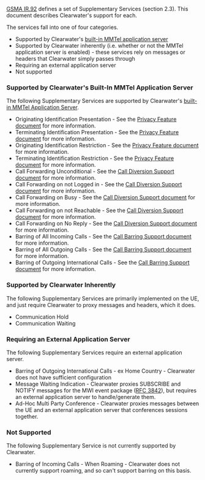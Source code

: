 [GSMA IR.92](http://www.gsma.com/newsroom/wp-content/uploads/2013/04/IR.92-v7.0.pdf) defines a set of Supplementary Services (section 2.3).  This document describes Clearwater's support for each.

The services fall into one of four categories.

*   Supported by Clearwater's [built-in MMTel application server](Application-Server-Guide#the-built-in-mmtel-application-server)
*   Supported by Clearwater inherently (i.e. whether or not the MMTel application server is enabled) - these services rely on messages or headers that Clearwater simply passes through
*   Requiring an external application server
*   Not supported

### Supported by Clearwater's Built-In MMTel Application Server

The following Supplementary Services are supported by Clearwater's [built-in MMTel Application Server](Application-Server-Guide#the-built-in-mmtel-application-server).

*   Originating Identification Presentation - See the [Privacy Feature document](Clearwater-Privacy-Feature) for more information.
*   Terminating Identification Presentation - See the [Privacy Feature document](Clearwater-Privacy-Feature) for more information.
*   Originating Identification Restriction - See the [Privacy Feature document](Clearwater-Privacy-Feature) for more information.
*   Terminating Identification Restriction - See the [Privacy Feature document](Clearwater-Privacy-Feature) for more information.
*   Call Forwarding Unconditional - See the [Call Diversion Support document](Clearwater-Call-Diversion-Support) for more information.
*   Call Forwarding on not Logged in - See the [Call Diversion Support document](Clearwater-Call-Diversion-Support) for more information.
*   Call Forwarding on Busy - See the [Call Diversion Support document](Clearwater-Call-Diversion-Support) for more information.
*   Call Forwarding on not Reachable - See the [Call Diversion Support document](Clearwater-Call-Diversion-Support) for more information.
*   Call Forwarding on No Reply - See the [Call Diversion Support document](Clearwater-Call-Diversion-Support) for more information.
*   Barring of All Incoming Calls - See the [Call Barring Support document](Clearwater-Call-Barring-Support) for more information.
*   Barring of All Outgoing Calls - See the [Call Barring Support document](Clearwater-Call-Barring-Support) for more information.
*   Barring of Outgoing International Calls - See the [Call Barring Support document](Clearwater-Call-Barring-Support) for more information.

### Supported by Clearwater Inherently

The following Supplementary Services are primarily implemented on the UE, and just require Clearwater to proxy messages and headers, which it does.

*   Communication Hold
*   Communication Waiting

### Requiring an External Application Server

The following Supplementary Services require an external application server.

*   Barring of Outgoing International Calls - ex Home Country - Clearwater does not have sufficient configuration
*   Message Waiting Indication - Clearwater proxies SUBSCRIBE and NOTIFY messages for the MWI event package ([RFC 3842](http://tools.ietf.org/rfc/rfc3842.txt)), but requires an external application server to handle/generate them.
*   Ad-Hoc Multi Party Conference - Clearwater proxies messages between the UE and an external application server that conferences sessions together.

### Not Supported

The following Supplementary Service is not currently supported by Clearwater.

*   Barring of Incoming Calls - When Roaming - Clearwater does not currently support roaming, and so can't support barring on this basis.